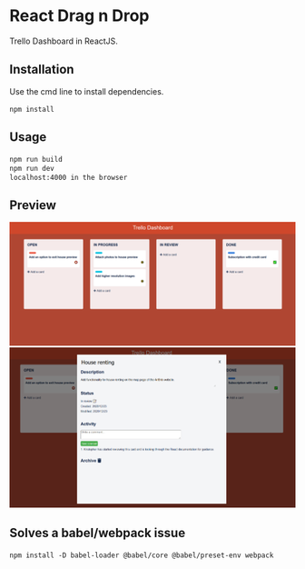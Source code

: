# React Drag n Drop

Trello Dashboard in ReactJS.

## Installation

Use the cmd line to install dependencies.

```
npm install
```

## Usage

```
npm run build
npm run dev
localhost:4000 in the browser
```

## Preview

<img src="preview2.png"/>
<img src="preview3.png"/>

## Solves a babel/webpack issue

```
npm install -D babel-loader @babel/core @babel/preset-env webpack
```
